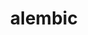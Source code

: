---
layout: objects
title: alembic
emoji: alembic
permalink: ⚗.html
image: assets/img/3moji/alembic.png
---